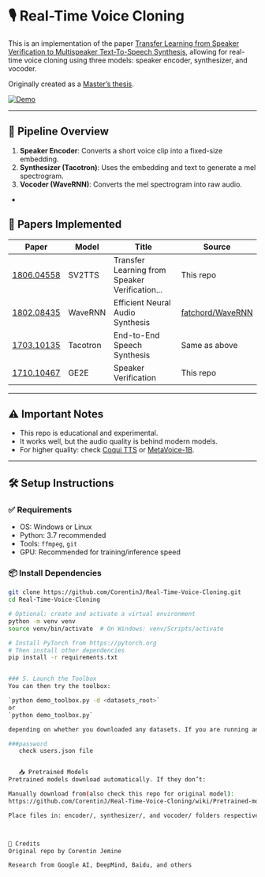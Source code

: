 # 🎙️ Real-Time Voice Cloning

This is an implementation of the paper [Transfer Learning from Speaker Verification to Multispeaker Text-To-Speech Synthesis](https://arxiv.org/pdf/1806.04558.pdf), allowing for real-time voice cloning using three models: speaker encoder, synthesizer, and vocoder.

Originally created as a [Master’s thesis](https://matheo.uliege.be/handle/2268.2/6801).

[![Demo](https://i.imgur.com/8lFUlgz.png)](https://www.youtube.com/watch?v=-O_hYhToKoA)

---

## 🧠 Pipeline Overview

1. **Speaker Encoder**: Converts a short voice clip into a fixed-size embedding.
2. **Synthesizer (Tacotron)**: Uses the embedding and text to generate a mel spectrogram.
3. **Vocoder (WaveRNN)**: Converts the mel spectrogram into raw audio.

-

## 📄 Papers Implemented

| Paper | Model | Title | Source |
|-------|-------|-------|--------|
| [1806.04558](https://arxiv.org/pdf/1806.04558.pdf) | SV2TTS | Transfer Learning from Speaker Verification... | This repo |
| [1802.08435](https://arxiv.org/pdf/1802.08435.pdf) | WaveRNN | Efficient Neural Audio Synthesis | [fatchord/WaveRNN](https://github.com/fatchord/WaveRNN) |
| [1703.10135](https://arxiv.org/pdf/1703.10135.pdf) | Tacotron | End-to-End Speech Synthesis | Same as above |
| [1710.10467](https://arxiv.org/pdf/1710.10467.pdf) | GE2E | Speaker Verification | This repo |

---

## ⚠️ Important Notes

- This repo is educational and experimental.
- It works well, but the audio quality is behind modern models.
- For higher quality: check [Coqui TTS](https://github.com/coqui-ai/TTS) or [MetaVoice-1B](https://github.com/metavoiceio/metavoice-src).

---

## 🛠️ Setup Instructions

### ✅ Requirements

- OS: Windows or Linux
- Python: 3.7 recommended
- Tools: `ffmpeg`, `git`
- GPU: Recommended for training/inference speed

### 📦 Install Dependencies

```bash
git clone https://github.com/CorentinJ/Real-Time-Voice-Cloning.git
cd Real-Time-Voice-Cloning

# Optional: create and activate a virtual environment
python -m venv venv
source venv/bin/activate  # On Windows: venv/Scripts/activate

# Install PyTorch from https://pytorch.org
# Then install other dependencies
pip install -r requirements.txt


### 5. Launch the Toolbox
You can then try the toolbox:

`python demo_toolbox.py -d <datasets_root>`  
or  
`python demo_toolbox.py`  

depending on whether you downloaded any datasets. If you are running an X-server or if you have the error `Aborted (core dumped)`, see [this issue](https://github.com/CorentinJ/Real-Time-Voice-Cloning/issues/11#issuecomment-504733590).

###password
   check users.json file


   📥 Pretrained Models
Pretrained models download automatically. If they don’t:

Manually download from(also check this repo for original model):
https://github.com/CorentinJ/Real-Time-Voice-Cloning/wiki/Pretrained-models

Place files in: encoder/, synthesizer/, and vocoder/ folders respectively.



🙏 Credits
Original repo by Corentin Jemine

Research from Google AI, DeepMind, Baidu, and others
